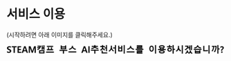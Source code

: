 <html>  
  <head>
    <meta charset="utf-8">
    <meta name="viewpoint" content="width=device-width, initial-scale=1.0">
  </head>
  <body>
    <P><h1>서비스 이용</h1>(시작하려면 아래 이미지를 클릭해주세요.)</p>
    <p><a href="start.html"><img src="1.jpg" width="" height=""></a></p>
